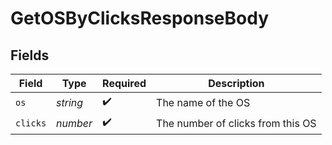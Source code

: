 # GetOSByClicksResponseBody


## Fields

| Field                             | Type                              | Required                          | Description                       |
| --------------------------------- | --------------------------------- | --------------------------------- | --------------------------------- |
| `os`                              | *string*                          | :heavy_check_mark:                | The name of the OS                |
| `clicks`                          | *number*                          | :heavy_check_mark:                | The number of clicks from this OS |